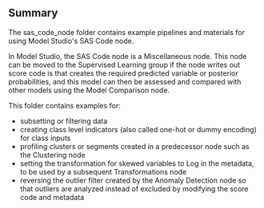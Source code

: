 ## Summary

The sas_code_node folder contains example pipelines and materials for using Model Studio's SAS Code node.

In Model Studio, the SAS Code node is a Miscellaneous node. This node can be moved to the Supervised Learning group if the node writes out score code is that creates the required predicted variable or posterior probabilities, and this model can then be assessed and compared with other models using the Model Comparison node. 

This folder contains examples for:
- subsetting or filtering data
- creating class level indicators (also called one-hot or dummy encoding) for class inputs
- profiling clusters or segments created in a predecessor node such as the Clustering node
- setting the transformation for skewed variables to Log in the metadata, to be used by a subsequent Transformations node
- reversing the outlier filter created by the Anomaly Detection node so that outliers are analyzed instead of excluded by modifying the score code and metadata
